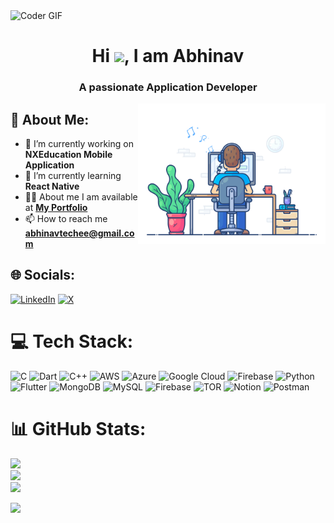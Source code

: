 <img alt="Coder GIF"  src="https://user-images.githubusercontent.com/74038190/215768208-3bf3dda8-eeea-40ee-a58b-f5ac529685bf.gif" />

<h1 align="center">Hi <img src="https://raw.githubusercontent.com/MartinHeinz/MartinHeinz/master/wave.gif" width="30px">, I am Abhinav</h1>

<h3 align="center">A passionate Application Developer</h3>

<img align = "right" alt = "coding"  width = "300" src = "https://raw.githubusercontent.com/SupianIDz/SupianIDz/main/coding.gif">

## 💫 About Me:
- 🔭 I’m currently working on **NXEducation Mobile Application**
- 🌱 I’m currently learning **React Native**
- 👨‍💻 About me I am available at **[My Portfolio](abhinavrajput.netlify.app)**
- 📫 How to reach me **abhinavtechee@gmail.com**


## 🌐 Socials:
[![LinkedIn](https://img.shields.io/badge/LinkedIn-%230077B5.svg?logo=linkedin&logoColor=white)](https://www.linkedin.com/in/iabhinavrajput/) [![X](https://img.shields.io/badge/X-black.svg?logo=X&logoColor=white)](https://x.com/iabhinavrajput) 

# 💻 Tech Stack:
![C](https://img.shields.io/badge/c-%2300599C.svg?style=for-the-badge&logo=c&logoColor=white) ![Dart](https://img.shields.io/badge/dart-%230175C2.svg?style=for-the-badge&logo=dart&logoColor=white) ![C++](https://img.shields.io/badge/c++-%2300599C.svg?style=for-the-badge&logo=c%2B%2B&logoColor=white) ![AWS](https://img.shields.io/badge/AWS-%23FF9900.svg?style=for-the-badge&logo=amazon-aws&logoColor=white) ![Azure](https://img.shields.io/badge/azure-%230072C6.svg?style=for-the-badge&logo=microsoftazure&logoColor=white) ![Google Cloud](https://img.shields.io/badge/GoogleCloud-%234285F4.svg?style=for-the-badge&logo=google-cloud&logoColor=white) ![Firebase](https://img.shields.io/badge/firebase-%23039BE5.svg?style=for-the-badge&logo=firebase) ![Python](https://img.shields.io/badge/python-3670A0?style=for-the-badge&logo=python&logoColor=ffdd54) ![Flutter](https://img.shields.io/badge/Flutter-%2302569B.svg?style=for-the-badge&logo=Flutter&logoColor=white) ![MongoDB](https://img.shields.io/badge/MongoDB-%234ea94b.svg?style=for-the-badge&logo=mongodb&logoColor=white) ![MySQL](https://img.shields.io/badge/mysql-%2300000f.svg?style=for-the-badge&logo=mysql&logoColor=white) ![Firebase](https://img.shields.io/badge/Firebase-039BE5?style=for-the-badge&logo=Firebase&logoColor=white) ![TOR](https://img.shields.io/badge/tor-%237E4798.svg?style=for-the-badge&logo=tor-project&logoColor=white) ![Notion](https://img.shields.io/badge/Notion-%23000000.svg?style=for-the-badge&logo=notion&logoColor=white) ![Postman](https://img.shields.io/badge/Postman-FF6C37?style=for-the-badge&logo=postman&logoColor=white)
# 📊 GitHub Stats:
![](https://github-readme-stats.vercel.app/api?username=iabhinavrajput&theme=nightowl&hide_border=false&include_all_commits=false&count_private=false)<br/>
![](https://github-readme-streak-stats.herokuapp.com/?user=iabhinavrajput&theme=nightowl&hide_border=false)<br/>
![](https://github-readme-stats.vercel.app/api/top-langs/?username=iabhinavrajput&theme=nightowl&hide_border=false&include_all_commits=false&count_private=false&layout=compact)

<!--
## 🏆 GitHub Trophies
![](https://github-profile-trophy.vercel.app/?username=iabhinavrajput&theme=radical&no-frame=false&no-bg=true&margin-w=4)

### ✍️ Random Dev Quote
![](https://quotes-github-readme.vercel.app/api?type=horizontal&theme=radical)

### 😂 Random Dev Meme
<img src='https://randommeme-five.vercel.app/' style="height: 400px;"/>

--->
[![](https://visitcount.itsvg.in/api?id=iabhinavrajput&label=Profile%20Views&color=3&pretty=true)](https://visitcount.itsvg.in)
<!-- Proudly created with GPRM ( https://gprm.itsvg.in ) -->
